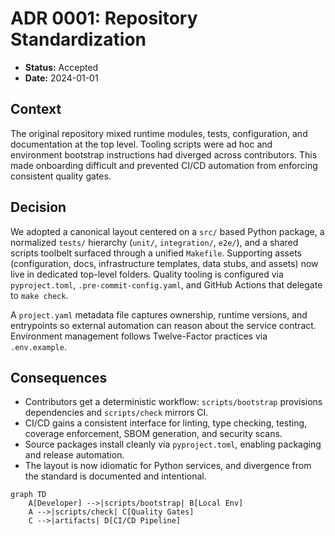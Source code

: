 <!-- SPDX-License-Identifier: MPL-2.0 -->
# ADR 0001: Repository Standardization

- **Status:** Accepted
- **Date:** 2024-01-01

## Context

The original repository mixed runtime modules, tests, configuration, and documentation at the top level. Tooling scripts were ad hoc and environment bootstrap instructions had diverged across contributors. This made onboarding difficult and prevented CI/CD automation from enforcing consistent quality gates.

## Decision

We adopted a canonical layout centered on a `src/` based Python package, a normalized `tests/` hierarchy (`unit/`, `integration/`, `e2e/`), and a shared scripts toolbelt surfaced through a unified `Makefile`. Supporting assets (configuration, docs, infrastructure templates, data stubs, and assets) now live in dedicated top-level folders. Quality tooling is configured via `pyproject.toml`, `.pre-commit-config.yaml`, and GitHub Actions that delegate to `make check`.

A `project.yaml` metadata file captures ownership, runtime versions, and entrypoints so external automation can reason about the service contract. Environment management follows Twelve-Factor practices via `.env.example`.

## Consequences

- Contributors get a deterministic workflow: `scripts/bootstrap` provisions dependencies and `scripts/check` mirrors CI.
- CI/CD gains a consistent interface for linting, type checking, testing, coverage enforcement, SBOM generation, and security scans.
- Source packages install cleanly via `pyproject.toml`, enabling packaging and release automation.
- The layout is now idiomatic for Python services, and divergence from the standard is documented and intentional.

```mermaid
graph TD
    A[Developer] -->|scripts/bootstrap| B[Local Env]
    A -->|scripts/check| C[Quality Gates]
    C -->|artifacts| D[CI/CD Pipeline]
```

